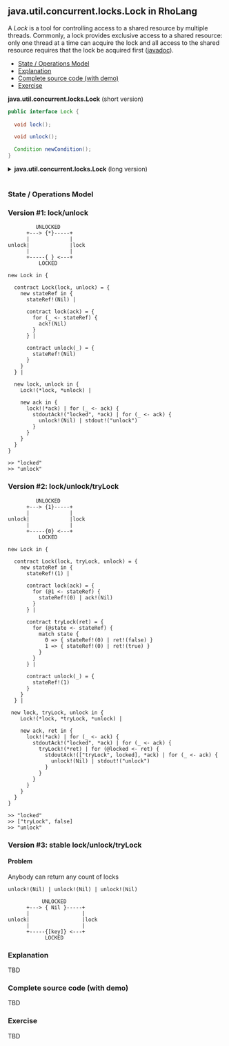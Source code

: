 ## java.util.concurrent.locks.Lock in RhoLang

A *Lock* is a tool for controlling access to a shared resource by multiple threads. Commonly, a lock provides exclusive access to a shared resource: only one thread at a time can acquire the lock and all access to the shared resource requires that the lock be acquired first ([javadoc](https://docs.oracle.com/javase/9/docs/api/java/util/concurrent/locks/Lock.html)). 

- [State / Operations Model](#state--operations-model)
- [Explanation](#explanation)
- [Complete source code (with demo)](#complete-source-code-with-demo)
- [Exercise](#exercise)

**java.util.concurrent.locks.Lock** (short version)   
```java
public interface Lock {
  
  void lock();

  void unlock();

  Condition newCondition();
}
```

<details><summary><b>java.util.concurrent.locks.Lock</b> (long version)</summary><p>

```java
public interface Lock {
  // Acquires the lock.
  void lock();

  // Releases the lock.
  void unlock();

  // Returns a new Condition instance that is bound to this Lock instance.
  Condition newCondition();

  // Acquires the lock only if it is free at the time of invocation.
  boolean tryLock();
}
```
</p></details><br/>

### State / Operations Model

### Version #1: lock/unlock

```
         UNLOCKED
      +---> {*}-----+   
      |             |
unlock|             |lock
      |             |
      +-----{ } <---+   
          LOCKED
```

```
new Lock in {

  contract Lock(lock, unlock) = {
    new stateRef in {
      stateRef!(Nil) |
      
      contract lock(ack) = {
        for (_ <- stateRef) { 
          ack!(Nil) 
        }
      } |
      
      contract unlock(_) = {
        stateRef!(Nil)
      }      
    }
  } |   
    
  new lock, unlock in {
    Lock!(*lock, *unlock) |
    
    new ack in {
      lock!(*ack) | for (_ <- ack) {
        stdoutAck!("locked", *ack) | for (_ <- ack) {
          unlock!(Nil) | stdout!("unlock")
        }
      }
    }
  }    
}
```
```
>> "locked"
>> "unlock"
```

### Version #2: lock/unlock/tryLock

```
         UNLOCKED
      +---> {1}-----+   
      |             |
unlock|             |lock
      |             |
      +-----{0} <---+   
          LOCKED
```

```
new Lock in {

  contract Lock(lock, tryLock, unlock) = {
    new stateRef in {
      stateRef!(1) |
      
      contract lock(ack) = {
        for (@1 <- stateRef) { 
          stateRef!(0) | ack!(Nil) 
        }
      } |
      
      contract tryLock(ret) = {
        for (@state <- stateRef) { 
          match state {
            0 => { stateRef!(0) | ret!(false) }
            1 => { stateRef!(0) | ret!(true) }
          }          
        }
      } |      
      
      contract unlock(_) = {
        stateRef!(1)
      }      
    }
  } |   
    
 new lock, tryLock, unlock in {
    Lock!(*lock, *tryLock, *unlock) |
    
    new ack, ret in {
      lock!(*ack) | for (_ <- ack) {
        stdoutAck!("locked", *ack) | for (_ <- ack) {
          tryLock!(*ret) | for (@locked <- ret) {
            stdoutAck!(["tryLock", locked], *ack) | for (_ <- ack) {
              unlock!(Nil) | stdout!("unlock")
            }
          }                  
        }
      }
    }
  }    
}
```
```
>> "locked"
>> ["tryLock", false]
>> "unlock"
```

### Version #3: stable lock/unlock/tryLock 

#### Problem
Anybody can return any count of locks
```
unlock!(Nil) | unlock!(Nil) | unlock!(Nil)
```
```
           UNLOCKED
      +---> { Nil }-----+   
      |                 |
unlock|                 |lock
      |                 |
      +-----{[key]} <---+   
            LOCKED
```

### Explanation
TBD

### Complete source code (with demo)
TBD

### Exercise
TBD
